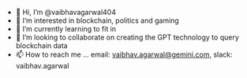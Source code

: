 - 👋 Hi, I’m @vaibhavagarwal404
- 👀 I’m interested in blockchain, politics and gaming
- 🌱 I’m currently learning to fit in
- 💞️ I’m looking to collaborate on creating the GPT technology to query blockchain data
- 📫 How to reach me ... email: vaibhav.agarwal@gemini.com, slack: vaibhav.agarwal 

<!---
vaibhavagarwal404/vaibhavagarwal404 is a ✨ special ✨ repository because its `README.md` (this file) appears on your GitHub profile.
You can click the Preview link to take a look at your changes.
--->
